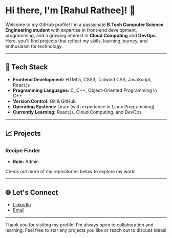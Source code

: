 # Hi there, I'm [Rahul Rathee]! 👋

Welcome to my GitHub profile! I'm a passionate **B.Tech Computer Science Engineering student** with expertise in front-end development, programming, and a growing interest in **Cloud Computing** and **DevOps**. Here, you'll find projects that reflect my skills, learning journey, and enthusiasm for technology.

---

## 🔧 Tech Stack

- **Frontend Development:** HTML5, CSS3, Tailwind CSS, JavaScript, React.js
- **Programming Languages:** C, C++, Object-Oriented Programming in C++
- **Version Control:** Git & GitHub
- **Operating Systems:** Linux (with experience in Linux Programming)
- **Currently Learning:** React.js, Cloud Computing, and DevOps

---

## 📈 Projects

### Recipe Finder
- **Role:** Admin

Check out more of my repositories below to explore my work!

---

## 🌐 Let's Connect

- [LinkedIn](https://www.linkedin.com/in/rahul-rathee7/)
- [Email](mailto:ratheerahul602@gmail.com)

---

Thank you for visiting my profile! I'm always open to collaboration and learning. Feel free to star any projects you like or reach out to discuss ideas!
